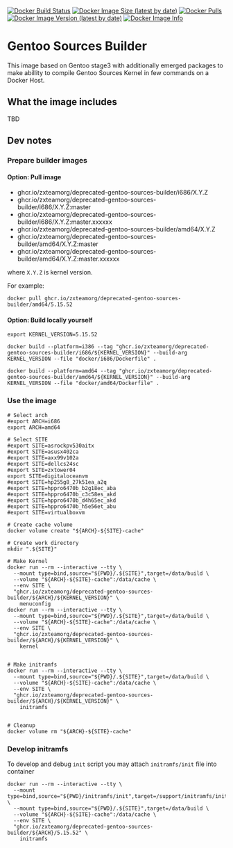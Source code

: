 [![Docker Build Status](https://img.shields.io/docker/build/zxteamorg/gentoo-sources-builder?label=Status)](https://hub.docker.com/r/zxteamorg/gentoo-sources-builder/builds)
[![Docker Image Size (latest by date)](https://img.shields.io/docker/image-size/zxteamorg/gentoo-sources-builder?label=Size)](https://hub.docker.com/r/zxteamorg/gentoo-sources-builder/tags)
[![Docker Pulls](https://img.shields.io/docker/pulls/zxteamorg/gentoo-sources-builder?label=Pulls)](https://hub.docker.com/r/zxteamorg/gentoo-sources-builder)
[![Docker Image Version (latest by date)](https://img.shields.io/docker/v/zxteamorg/gentoo-sources-builder?sort=semver&label=Version)](https://hub.docker.com/r/zxteamorg/gentoo-sources-builder/tags)
[![Docker Image Info](https://images.microbadger.com/badges/image/zxteamorg/gentoo-sources-builder.svg)](https://hub.docker.com/r/zxteamorg/gentoo-sources-builder/dockerfile)

# Gentoo Sources Builder

This image based on Gentoo stage3 with additionally emerged packages to make abillity to compile Gentoo Sources Kernel in few commands on a Docker Host.


## What the image includes

TBD

## Dev notes

### Prepare builder images

#### Option: Pull image

  * ghcr.io/zxteamorg/deprecated-gentoo-sources-builder/i686/X.Y.Z
  * ghcr.io/zxteamorg/deprecated-gentoo-sources-builder/i686/X.Y.Z:master
  * ghcr.io/zxteamorg/deprecated-gentoo-sources-builder/i686/X.Y.Z:master.xxxxxx
  * ghcr.io/zxteamorg/deprecated-gentoo-sources-builder/amd64/X.Y.Z
  * ghcr.io/zxteamorg/deprecated-gentoo-sources-builder/amd64/X.Y.Z:master
  * ghcr.io/zxteamorg/deprecated-gentoo-sources-builder/amd64/X.Y.Z:master.xxxxxx

where `X.Y.Z` is kernel version.

For example:
```shell
docker pull ghcr.io/zxteamorg/deprecated-gentoo-sources-builder/amd64/5.15.52
```

#### Option: Build locally yourself

```shell
export KERNEL_VERSION=5.15.52

docker build --platform=i386 --tag "ghcr.io/zxteamorg/deprecated-gentoo-sources-builder/i686/${KERNEL_VERSION}" --build-arg KERNEL_VERSION --file "docker/i686/Dockerfile" .

docker build --platform=amd64 --tag "ghcr.io/zxteamorg/deprecated-gentoo-sources-builder/amd64/${KERNEL_VERSION}" --build-arg KERNEL_VERSION --file "docker/amd64/Dockerfile" .
```

### Use the image

```shell
# Select arch
#export ARCH=i686
export ARCH=amd64

# Select SITE
#export SITE=asrockpv530aitx
#export SITE=asusx402ca
#export SITE=axx99v102a
#export SITE=dellcs24sc
#export SITE=zxtower04
export SITE=digitaloceanvm
#export SITE=hp255g8_27k51ea_a2q
#export SITE=hppro6470b_b2g18ec_aba
#export SITE=hppro6470b_c3c58es_akd
#export SITE=hppro6470b_d4h65ec_akd
#export SITE=hppro6470b_h5e56et_abu
#export SITE=virtualboxvm

# Create cache volume
docker volume create "${ARCH}-${SITE}-cache"

# Create work directory
mkdir ".${SITE}"

# Make Kernel
docker run --rm --interactive --tty \
  --mount type=bind,source="${PWD}/.${SITE}",target=/data/build \
  --volume "${ARCH}-${SITE}-cache":/data/cache \
  --env SITE \
  "ghcr.io/zxteamorg/deprecated-gentoo-sources-builder/${ARCH}/${KERNEL_VERSION}" \
    menuconfig
docker run --rm --interactive --tty \
  --mount type=bind,source="${PWD}/.${SITE}",target=/data/build \
  --volume "${ARCH}-${SITE}-cache":/data/cache \
  --env SITE \
  "ghcr.io/zxteamorg/deprecated-gentoo-sources-builder/${ARCH}/${KERNEL_VERSION}" \
    kernel


# Make initramfs
docker run --rm --interactive --tty \
  --mount type=bind,source="${PWD}/.${SITE}",target=/data/build \
  --volume "${ARCH}-${SITE}-cache":/data/cache \
  --env SITE \
  "ghcr.io/zxteamorg/deprecated-gentoo-sources-builder/${ARCH}/${KERNEL_VERSION}" \
    initramfs


# Cleanup
docker volume rm "${ARCH}-${SITE}-cache"
```


### Develop initramfs

To develop and debug `init` script you may attach `initramfs/init` file into container

```shell
docker run --rm --interactive --tty \
  --mount type=bind,source="${PWD}/initramfs/init",target=/support/initramfs/init \
  --mount type=bind,source="${PWD}/.${SITE}",target=/data/build \
  --volume "${ARCH}-${SITE}-cache":/data/cache \
  --env SITE \
  "ghcr.io/zxteamorg/deprecated-gentoo-sources-builder/${ARCH}/5.15.52" \
    initramfs
```
